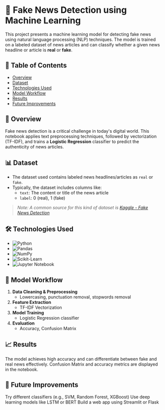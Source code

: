 # 📰 Fake News Detection using Machine Learning

This project presents a machine learning model for detecting fake news using natural language processing (NLP) techniques. The model is trained on a labeled dataset of news articles and can classify whether a given news headline or article is **real** or **fake**.

## 📌 Table of Contents

- [Overview](#overview)
- [Dataset](#dataset)
- [Technologies Used](#technologies-used)
- [Model Workflow](#model-workflow)
- [Results](#results)
- [Future Improvements](#future-improvements)


## 🧠 Overview

Fake news detection is a critical challenge in today's digital world. This notebook applies text preprocessing techniques, followed by vectorization (TF-IDF), and trains a **Logistic Regression** classifier to predict the authenticity of news articles.

## 📊 Dataset

- The dataset used contains labeled news headlines/articles as `real` or `fake`.
- Typically, the dataset includes columns like:
  - `text`: The content or title of the news article
  - `label`: 0 (real), 1 (fake)

> *Note: A common source for this kind of dataset is [Kaggle - Fake News Detection](https://www.kaggle.com/clmentbisaillon/fake-and-real-news-dataset)*

## 🛠️ Technologies Used

- ![Python](https://img.shields.io/badge/Python-3776AB?style=flat-square&logo=python&logoColor=white)
- ![Pandas](https://img.shields.io/badge/Pandas-150458?style=flat-square&logo=pandas)
- ![NumPy](https://img.shields.io/badge/NumPy-013243?style=flat-square&logo=numpy)
- ![Scikit-Learn](https://img.shields.io/badge/scikit--learn-F7931E?style=flat-square&logo=scikit-learn)
- ![Jupyter Notebook](https://img.shields.io/badge/Jupyter-F37626?style=flat-square&logo=Jupyter&logoColor=white)

## 🔄 Model Workflow

1. **Data Cleaning & Preprocessing**
   - Lowercasing, punctuation removal, stopwords removal
2. **Feature Extraction**
   - TF-IDF Vectorization
3. **Model Training**
   - Logistic Regression classifier
4. **Evaluation**
   - Accuracy, Confusion Matrix

## 📈 Results
The model achieves high accuracy and can differentiate between fake and real news effectively.
Confusion Matrix and accuracy metrics are displayed in the notebook.

## 🔮 Future Improvements
Try different classifiers (e.g., SVM, Random Forest, XGBoost)
Use deep learning models like LSTM or BERT
Build a web app using Streamlit or Flask

